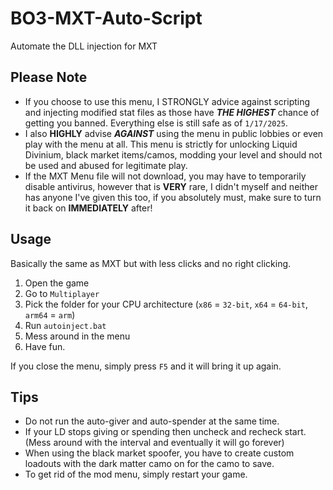 # BO3-MXT-Auto-Script

Automate the DLL injection for MXT

## Please Note
* If you choose to use this menu, I STRONGLY advice against scripting and injecting modified stat files as those have ***THE HIGHEST*** chance of getting you banned. Everything else is still safe as of ```1/17/2025```.
* I also **HIGHLY** advise ***AGAINST*** using the menu in public lobbies or even play with the menu at all. This menu is strictly for unlocking Liquid Divinium, black market items/camos, modding your level and should not be used and abused for legitimate play.
* If the MXT Menu file will not download, you may have to temporarily disable antivirus, however that is **VERY** rare, I didn't myself and neither has anyone I've given this too, if you absolutely must, make sure to turn it back on **IMMEDIATELY** after!

## Usage

Basically the same as MXT but with less clicks and no right clicking.

1. Open the game
2. Go to `Multiplayer`
3. Pick the folder for your CPU architecture (`x86` = `32-bit`, `x64` = `64-bit`, `arm64` = `arm`)
4. Run `autoinject.bat`
5. Mess around in the menu
6.  Have fun.

If you close the menu, simply press `F5` and it will bring it up again.

## Tips

* Do not run the auto-giver and auto-spender at the same time.
* If your LD stops giving or spending then uncheck and recheck start. (Mess around with the interval and eventually it will go forever)
* When using the black market spoofer, you have to create custom loadouts with the dark matter camo on for the camo to save.
* To get rid of the mod menu, simply restart your game.